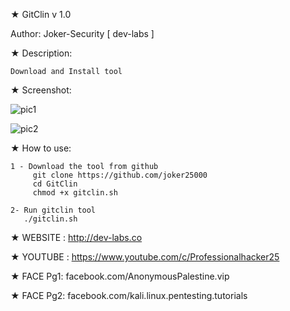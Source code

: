 ★ GitClin v 1.0 

   Author: Joker-Security [ dev-labs ]

★ Description:

    Download and Install tool 
 
★ Screenshot:

![pic1](http://i.imgur.com/SHieYEk.png)


![pic2](http://i.imgur.com/TIynVFe.png)



★ How to use:

    1 - Download the tool from github
         git clone https://github.com/joker25000
         cd GitClin
         chmod +x gitclin.sh

    2- Run gitclin tool 
       ./gitclin.sh
      
   

★ WEBSITE : http://dev-labs.co

★ YOUTUBE : https://www.youtube.com/c/Professionalhacker25

★ FACE Pg1: facebook.com/AnonymousPalestine.vip

★ FACE Pg2: facebook.com/kali.linux.pentesting.tutorials 

